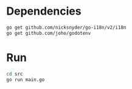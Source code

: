 # Dependencies

```sh
go get github.com/nicksnyder/go-i18n/v2/i18n
go get github.com/joho/godotenv
```

# Run

```sh
cd src
go run main.go
```
